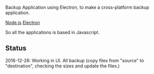 Backup Application using Electron, to make a cross-platform backup application.

[Node.js](https://nodejs.org/)
[Electron](http://electron.atom.io/)

So all the applications is based in Javascript.

## Status
2016-12-26: Working in UI. All backup (copy files from "source" to "destination", checking the sizes and update the files.)
